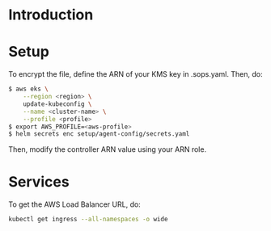 # Introduction

# Setup

To encrypt the file, define the ARN of your KMS key in .sops.yaml.
Then, do:

```bash
$ aws eks \
    --region <region> \
    update-kubeconfig \
    --name <cluster-name> \
    --profile <profile>
$ export AWS_PROFILE=<aws-profile>
$ helm secrets enc setup/agent-config/secrets.yaml
```

Then, modify the controller ARN value using your ARN role.

# Services

To get the AWS Load Balancer URL, do:

```bash
kubectl get ingress --all-namespaces -o wide
```
